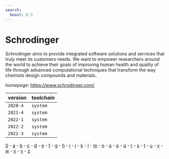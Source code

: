 ```yaml
---
search:
  boost: 0.5
---
```

# Schrodinger

Schrodinger aims to provide integrated software solutions and services   that truly meet its customers needs. We want to empower researchers around the world to   achieve their goals of improving human health and quality of life through advanced computational   techniques that transform the way chemists design compounds and materials.

*homepage*: <https://www.schrodinger.com/>

version | toolchain
--------|----------
``2020-4`` | ``system``
``2021-4`` | ``system``
``2022-1`` | ``system``
``2022-2`` | ``system``
``2022-3`` | ``system``

[0](../0/index.md) - [a](../a/index.md) - [b](../b/index.md) - [c](../c/index.md) - [d](../d/index.md) - [e](../e/index.md) - [f](../f/index.md) - [g](../g/index.md) - [h](../h/index.md) - [i](../i/index.md) - [j](../j/index.md) - [k](../k/index.md) - [l](../l/index.md) - [m](../m/index.md) - [n](../n/index.md) - [o](../o/index.md) - [p](../p/index.md) - [q](../q/index.md) - [r](../r/index.md) - [s](../s/index.md) - [t](../t/index.md) - [u](../u/index.md) - [v](../v/index.md) - [w](../w/index.md) - [x](../x/index.md) - [y](../y/index.md) - [z](../z/index.md)

